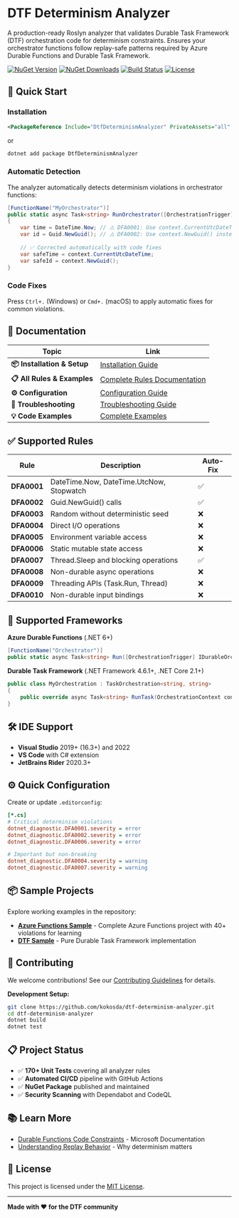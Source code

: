 # DTF Determinism Analyzer

A production-ready Roslyn analyzer that validates Durable Task Framework (DTF) orchestration code for determinism constraints. Ensures your orchestrator functions follow replay-safe patterns required by Azure Durable Functions and Durable Task Framework.

[![NuGet Version](https://img.shields.io/nuget/v/DtfDeterminismAnalyzer)](https://www.nuget.org/packages/DtfDeterminismAnalyzer)
[![NuGet Downloads](https://img.shields.io/nuget/dt/DtfDeterminismAnalyzer)](https://www.nuget.org/packages/DtfDeterminismAnalyzer)
[![Build Status](https://img.shields.io/github/actions/workflow/status/kokosda/dtf-determinism-analyzer/ci-cd.yml)](https://github.com/kokosda/dtf-determinism-analyzer/actions)
[![License](https://img.shields.io/github/license/kokosda/dtf-determinism-analyzer)](LICENSE)

## 🚀 Quick Start

### Installation
```xml
<PackageReference Include="DtfDeterminismAnalyzer" PrivateAssets="all" />
```
or
```bash
dotnet add package DtfDeterminismAnalyzer
```

### Automatic Detection
The analyzer automatically detects determinism violations in orchestrator functions:

```csharp
[FunctionName("MyOrchestrator")]
public static async Task<string> RunOrchestrator([OrchestrationTrigger] IDurableOrchestrationContext context)
{
    var time = DateTime.Now; // ⚠️ DFA0001: Use context.CurrentUtcDateTime instead
    var id = Guid.NewGuid(); // ⚠️ DFA0002: Use context.NewGuid() instead
    
    // ✅ Corrected automatically with code fixes
    var safeTime = context.CurrentUtcDateTime;
    var safeId = context.NewGuid();
}
```

### Code Fixes
Press `Ctrl+.` (Windows) or `Cmd+.` (macOS) to apply automatic fixes for common violations.

## 📖 Documentation

| Topic | Link |
|-------|------|
| **📦 Installation & Setup** | [Installation Guide](docs/installation.md) |
| **📋 All Rules & Examples** | [Complete Rules Documentation](docs/rules.md) |
| **⚙️ Configuration** | [Configuration Guide](docs/configuration.md) |
| **🔧 Troubleshooting** | [Troubleshooting Guide](docs/troubleshooting.md) |
| **💡 Code Examples** | [Complete Examples](docs/examples.md) |

## ✅ Supported Rules

| Rule | Description | Auto-Fix |
|------|-------------|----------|
| **DFA0001** | DateTime.Now, DateTime.UtcNow, Stopwatch | ✅ |
| **DFA0002** | Guid.NewGuid() calls | ✅ |
| **DFA0003** | Random without deterministic seed | ❌ |
| **DFA0004** | Direct I/O operations | ❌ |
| **DFA0005** | Environment variable access | ❌ |
| **DFA0006** | Static mutable state access | ❌ |
| **DFA0007** | Thread.Sleep and blocking operations | ✅ |
| **DFA0008** | Non-durable async operations | ❌ |
| **DFA0009** | Threading APIs (Task.Run, Thread) | ❌ |
| **DFA0010** | Non-durable input bindings | ❌ |

## 🎯 Supported Frameworks

**Azure Durable Functions** (.NET 6+)
```csharp
[FunctionName("Orchestrator")]
public static async Task<string> Run([OrchestrationTrigger] IDurableOrchestrationContext context)
```

**Durable Task Framework** (.NET Framework 4.6.1+, .NET Core 2.1+)
```csharp
public class MyOrchestration : TaskOrchestration<string, string>
{
    public override async Task<string> RunTask(OrchestrationContext context, string input)
}
```

## 🛠️ IDE Support

- **Visual Studio** 2019+ (16.3+) and 2022
- **VS Code** with C# extension
- **JetBrains Rider** 2020.3+

## ⚙️ Quick Configuration

Create or update `.editorconfig`:

```ini
[*.cs]
# Critical determinism violations
dotnet_diagnostic.DFA0001.severity = error
dotnet_diagnostic.DFA0002.severity = error
dotnet_diagnostic.DFA0006.severity = error

# Important but non-breaking
dotnet_diagnostic.DFA0004.severity = warning
dotnet_diagnostic.DFA0007.severity = warning
```

## 📦 Sample Projects

Explore working examples in the repository:

- **[Azure Functions Sample](samples/DurableFunctionsSample/)** - Complete Azure Functions project with 40+ violations for learning
- **[DTF Sample](samples/DurableTaskSample/)** - Pure Durable Task Framework implementation

## 🤝 Contributing

We welcome contributions! See our [Contributing Guidelines](CONTRIBUTING.md) for details.

**Development Setup:**
```bash
git clone https://github.com/kokosda/dtf-determinism-analyzer.git
cd dtf-determinism-analyzer
dotnet build
dotnet test
```

## 📋 Project Status

- ✅ **170+ Unit Tests** covering all analyzer rules
- ✅ **Automated CI/CD** pipeline with GitHub Actions  
- ✅ **NuGet Package** published and maintained
- ✅ **Security Scanning** with Dependabot and CodeQL

## 📚 Learn More

- [Durable Functions Code Constraints](https://learn.microsoft.com/azure/azure-functions/durable/durable-functions-code-constraints) - Microsoft Documentation
- [Understanding Replay Behavior](https://learn.microsoft.com/azure/azure-functions/durable/durable-functions-checkpointing-and-replay) - Why determinism matters

## 📄 License

This project is licensed under the [MIT License](LICENSE).

---

**Made with ❤️ for the DTF community**